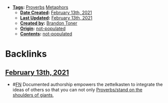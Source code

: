 - **[Tags](<../Tags.md>):** [Proverbs](<../Proverbs.md>) [Metaphors](<../Metaphors.md>)
    - **[Date Created](<../Date Created.md>):** [February 13th, 2021](<../February 13th, 2021.md>)
    - **[Last Updated](<../Last Updated.md>):** [February 13th, 2021](<../February 13th, 2021.md>)
    - **[Created by](<../Created by.md>):** [Brandon Toner](<../Brandon Toner.md>)
    - **[Origin](<../Origin.md>):** [not-populated](<../not-populated.md>)
    - **[Contents](<../Contents.md>):** [not-populated](<../not-populated.md>)

# Backlinks
## [February 13th, 2021](<February 13th, 2021.md>)
- #[FN](<../FN.md>) Documented authorship empowers the zettelkasten to integrate the ideas of others so that you can not only [Proverbs/stand on the shoulders of giants](<../Proverbs/stand on the shoulders of giants.md>),

